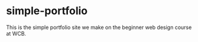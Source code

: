 # simple-portfolio
This is the simple portfolio site we make on the beginner web design course at WCB. 
